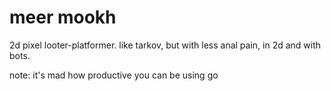 # meer mookh
2d pixel looter-platformer. like tarkov, but with less anal pain, in 2d and with bots. 

note: it's mad how productive you can be using go
